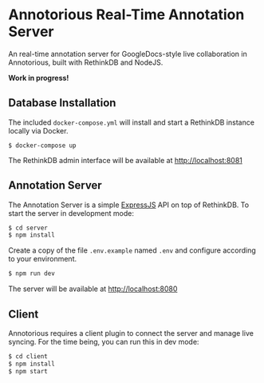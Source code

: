 # Annotorious Real-Time Annotation Server

An real-time annotation server for GoogleDocs-style live collaboration in Annotorious, built with RethinkDB and NodeJS.

__Work in progress!__

## Database Installation

The included `docker-compose.yml` will install and start a RethinkDB instance locally via Docker.

`$ docker-compose up`

The RethinkDB admin interface will be available at <http://localhost:8081> 

## Annotation Server

The Annotation Server is a simple [ExpressJS](http://expressjs.com/) API on top of RethinkDB. 
To start the server in development mode:

```sh
$ cd server
$ npm install
```

Create a copy of the file `.env.example` named `.env` and configure according to your environment.

```sh
$ npm run dev
```

The server will be available at <http://localhost:8080>

## Client

Annotorious requires a client plugin to connect the server and manage live syncing. For the time being, you can run this in dev mode:

```sh
$ cd client
$ npm install
$ npm start
```
